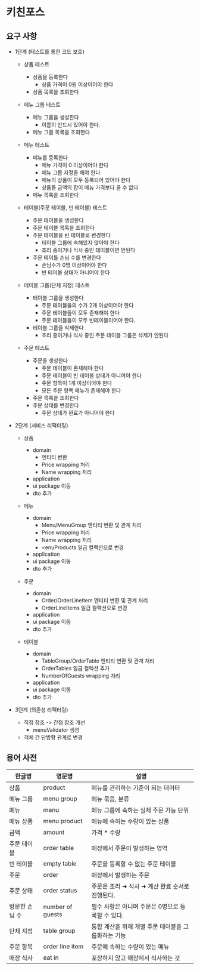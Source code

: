 # 키친포스

## 요구 사항

- 1단계 (테스트를 통한 코드 보호)
    
    - 상품 테스트
      - 상품을 등록한다
        - 상품 가격이 0원 이상이어야 한다
      - 상품 목록을 조회한다
      
    - 메뉴 그룹 테스트
      - 메뉴 그룹을 생성한다
        - 이름이 반드시 있어야 한다.
      - 메뉴 그룹 목록을 조회한다
      
    - 메뉴 테스트
      - 메뉴를 등록한다
        - 메뉴 가격이 0 이상이어야 한다
        - 메뉴 그룹 지정을 해야 한다
        - 메뉴의 상품이 모두 등록되어 있어야 한다
        - 상품들 금액의 합이 메뉴 가격보다 클 수 없다
      - 메뉴 목록을 조회한다
  
    - 테이블(주문 테이블, 빈 테이블) 테스트    
      - 주문 테이블을 생성한다
      - 주문 테이블 목록을 조회한다
      - 주문 테이블을 빈 테이블로 변경한다
          - 테이블 그룹에 속해있지 않아야 한다
          - 조리 중이거나 식사 중인 테이블이면 안된다
      - 주문 테이틀 손님 수를 변경한다
        - 손님수가 0명 이상이어야 한다
        - 빈 테이블 상태가 아니어야 한다
    
    - 테이블 그룹(단체 지정) 테스트
      - 테이블 그룹을 생성한다
          - 주문 테이블들의 수가 2개 이상이어야 한다
          - 주문 테이블들이 모두 존재해야 한다
          - 주문 테이블들이 모두 빈테이블이어야 한다.
      - 테이블 그룹을 삭제한다
          - 조리 중이거나 식사 중인 주문 테이블 그룹은 삭제가 안된다
    
    - 주문 테스트
      - 주문을 생성한다
          - 주문 테이블이 존재해야 한다
          - 주문 테이블이 빈 테이블 상태가 아니어야 한다
          - 주문 항목이 1개 이상이어야 한다
          - 모든 주문 항목 메뉴가 존재해야 한다
      - 주문 목록을 조회한다
      - 주문 상태를 변경한다
          - 주문 상태가 완료가 아니어야 한다

- 2단계 (서비스 리팩터링)
    - 상품
      - domain
        - 엔티티 변환
        - Price wrapping 처리
        - Name wrapping 처리
      - application
      - ui package 이동       
      - dto 추가
  
    - 메뉴
      - domain
          - Menu/MenuGroup 엔티티 변환 및 관계 처리
          - Price wrapping 처리
          - Name wrapping 처리
          - <enuProducts 일급 컬랙션으로 변경
      - application
      - ui package 이동
      - dto 추가
    - 주문
      - domain
          - Order/OrderLineItem 엔티티 변환 및 관계 처리
          - OrderLineItems 일급 컬랙션으로 변경
      - application
      - ui package 이동
      - dto 추가
    - 테이블
      - domain
          - TableGroup/OrderTable 엔티티 변환 및 관계 처리
          - OrderTables 일급 컬렉션 추가
          - NumberOfGuests wrapping 처리
      - application
      - ui package 이동
      - dto 추가

- 3단계 (의존성 리팩터링)
  - 직접 참조 -> 간접 참조 개선
    - menuValidator 생성
  - 객체 간 단방향 관계로 변경

## 용어 사전

| 한글명 | 영문명 | 설명 |
| --- | --- | --- |
| 상품 | product | 메뉴를 관리하는 기준이 되는 데이터 |
| 메뉴 그룹 | menu group | 메뉴 묶음, 분류 |
| 메뉴 | menu | 메뉴 그룹에 속하는 실제 주문 가능 단위 |
| 메뉴 상품 | menu product | 메뉴에 속하는 수량이 있는 상품 |
| 금액 | amount | 가격 * 수량 |
| 주문 테이블 | order table | 매장에서 주문이 발생하는 영역 |
| 빈 테이블 | empty table | 주문을 등록할 수 없는 주문 테이블 |
| 주문 | order | 매장에서 발생하는 주문 |
| 주문 상태 | order status | 주문은 조리 ➜ 식사 ➜ 계산 완료 순서로 진행된다. |
| 방문한 손님 수 | number of guests | 필수 사항은 아니며 주문은 0명으로 등록할 수 있다. |
| 단체 지정 | table group | 통합 계산을 위해 개별 주문 테이블을 그룹화하는 기능 |
| 주문 항목 | order line item | 주문에 속하는 수량이 있는 메뉴 |
| 매장 식사 | eat in | 포장하지 않고 매장에서 식사하는 것 |


